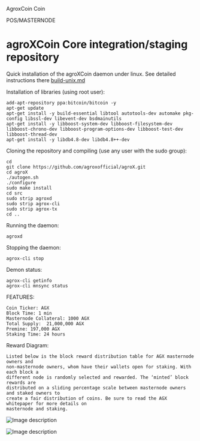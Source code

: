 AgroxCoin Coin
 
POS/MASTERNODE
 
 
 
 agroXCoin Core  integration/staging repository
======================================

Quick installation of the agroXCoin daemon under linux. See detailed instructions there [build-unix.md](build-unix.md)

Installation of libraries (using root user):

    add-apt-repository ppa:bitcoin/bitcoin -y
    apt-get update
    apt-get install -y build-essential libtool autotools-dev automake pkg-config libssl-dev libevent-dev bsdmainutils
    apt-get install -y libboost-system-dev libboost-filesystem-dev libboost-chrono-dev libboost-program-options-dev libboost-test-dev libboost-thread-dev
    apt-get install -y libdb4.8-dev libdb4.8++-dev

Cloning the repository and compiling (use any user with the sudo group):

    cd
    git clone https://github.com/agroxofficial/agroX.git
    cd agroX
    ./autogen.sh
    ./configure
    sudo make install
    cd src
    sudo strip agroxd
    sudo strip agrox-cli
    sudo strip agrox-tx
    cd ..

Running the daemon:

    agroxd 

Stopping the daemon:

    agrox-cli stop

Demon status:

    agrox-cli getinfo
    agrox-cli mnsync status
 
 


FEATURES:
 
	Coin Ticker: AGX
	Block Time: 1 min
	Masternode Collateral: 1000 AGX
	Total Supply:  21,000,000 AGX
	Premine: 197,000 AGX
	Staking Time: 24 hours
	
Reward Diagram:

	Listed below is the block reward distribution table for AGX masternode owners and
	non-masternode owners, whom have their wallets open for staking. With each block a
	different node is randomly selected and rewarded. The ‘minted’ block rewards are
	distributed on a sliding percentage scale between masternode owners and staked owners to
	create a fair distribution of coins. Be sure to read the AGX whitepaper for more details on
	masternode and staking.	
	
![Image description](http://66.42.42.97/img/1.png)

![Image description](http://66.42.42.97/img/2.png)

 
